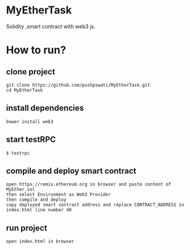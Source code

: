 # MyEtherTask
Solidity ,smart contract with web3 js.

# How to run?

## clone project
```
git clone https://github.com/pushpswati/MyEtherTask.git
cd MyEtherTask
```

## install dependencies
```
bower install web3
```
## start testRPC 
```
$ testrpc
```

## compile and deploy smart contract
```
open https://remix.ethereum.org in browser and paste content of MyEther.sol
then select Environment as Web3 Provider 
then compile and deploy 
copy deployed smart contract address and replace CONTRACT_ADDRESS in index.html line number 40
```
## run project

```
open index.html in browser
```


